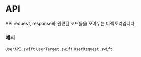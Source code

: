#  API

API request, response와 관련된 코드들을 모아두는 디렉토리입니다.

### 예시
`UserAPI.swift`
`UserTarget.swift`
`UserRequest.swift`
